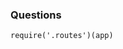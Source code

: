 
### Questions
```
require('.routes')(app)
```
<!--stackedit_data:
eyJoaXN0b3J5IjpbOTc2MTg4NzBdfQ==
-->